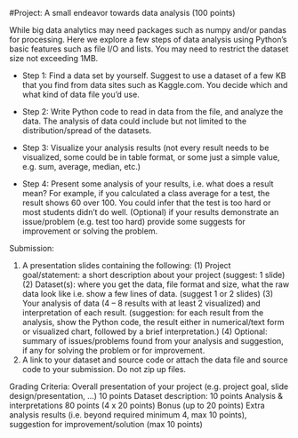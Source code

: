 #Project: A small endeavor towards data analysis (100 points)

While big data analytics may need packages such as numpy and/or pandas for processing. Here we explore a few steps of data analysis using Python’s basic features such as file I/O and lists. You may need to restrict the dataset size not exceeding 1MB.

* Step 1: Find a data set by yourself. Suggest to use a dataset of a few KB that you find from data sites such as Kaggle.com. You decide which and what kind of data file you’d use. 

* Step 2: Write Python code to read in data from the file, and analyze the data. The analysis of data could include but not limited to the distribution/spread of the datasets. 

* Step 3: Visualize your analysis results (not every result needs to be visualized, some could be in table format, or some just a simple value, e.g. sum, average, median, etc.)

* Step 4: Present some analysis of your results, i.e. what does a result mean? For example, if you calculated a class average for a test, the result shows 60 over 100. You could infer that the test is too hard or most students didn’t do well. (Optional) if your results demonstrate an issue/problem (e.g. test too hard) provide some suggests for improvement or solving the problem.

Submission: 
1. A presentation slides containing the following:
	(1) Project goal/statement: a short description about your project (suggest: 1 slide)
(2) Dataset(s): where you get the data, file format and size, what the raw data look like i.e. show a few lines of data. (suggest 1 or 2 slides)
(3) Your analysis of data (4 – 8 results with at least 2 visualized) and interpretation of each result. (suggestion: for each result from the analysis, show the Python code, the result either in numerical/text form or visualized chart, followed by a brief interpretation.)
(4) Optional: summary of issues/problems found from your analysis and suggestion, if any for solving the problem or for improvement. 
 2. A link to your dataset and source code or attach the data file and source code to your submission. Do not zip up files.

Grading Criteria:
Overall presentation of your project (e.g. project goal, slide design/presentation, …) 10 points
Dataset description:			10 points
Analysis & interpretations		80 points (4 x 20 points)
Bonus (up to 20 points)	Extra analysis results (i.e. beyond required minimum 4, max 10 points), suggestion for improvement/solution (max 10 points)
